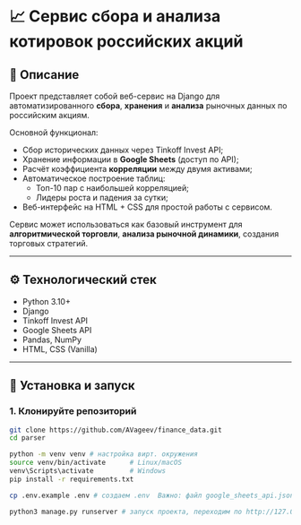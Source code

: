 # 📈 Сервис сбора и анализа котировок российских акций  

## 📌 Описание  

Проект представляет собой веб-сервис на Django для автоматизированного **сбора**, **хранения** и **анализа** рыночных данных по российским акциям.  

Основной функционал:  
- Сбор исторических данных через Tinkoff Invest API;  
- Хранение информации в **Google Sheets** (доступ по API);  
- Расчёт коэффициента **корреляции** между двумя активами;  
- Автоматическое построение таблиц:  
  - Топ-10 пар с наибольшей корреляцией;  
  - Лидеры роста и падения за сутки;  
- Веб-интерфейс на HTML + CSS для простой работы с сервисом.  

Сервис может использоваться как базовый инструмент для **алгоритмической торговли**, **анализа рыночной динамики**, создания торговых стратегий.  

---  

## ⚙️ Технологический стек  

- Python 3.10+  
- Django  
- Tinkoff Invest API  
- Google Sheets API  
- Pandas, NumPy  
- HTML, CSS (Vanilla)  

---  

## 🚀 Установка и запуск  

### 1. Клонируйте репозиторий 

```bash  
git clone https://github.com/AVageev/finance_data.git  
cd parser  

python -m venv venv # настройка вирт. окружения  
source venv/bin/activate      # Linux/macOS  
venv\Scripts\activate         # Windows  
pip install -r requirements.txt  

cp .env.example .env # создаем .env  Важно: файл google_sheets_api.json вы создаёте сами — он не включён в репозиторий по соображениям безопасности.  

python3 manage.py runserver # запуск проекта, переходим по http://127.0.0.1:8000/